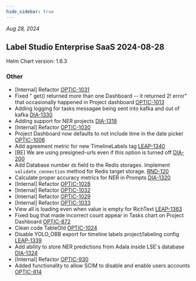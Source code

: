 ```yaml
---
hide_sidebar: true
---
```


*Aug 28, 2024*

## Label Studio Enterprise SaaS 2024-08-28
Helm Chart version: 1.6.3
### Other
- [Internal] Refactor [OPTIC-1031](https://humansignal.atlassian.net/browse/OPTIC-1031)
- Fixed  " get() returned more than one Dashboard -- it returned 2! error" that occasionally happened in Project dashboard [OPTIC-1013](https://humansignal.atlassian.net/browse/OPTIC-1013)
- Adding logging for tasks messagae being sent into kafka and out of kafka [DIA-1330](https://humansignal.atlassian.net/browse/DIA-1330)
- Adding support for NER projects [DIA-1318](https://humansignal.atlassian.net/browse/DIA-1318)
- [Internal] Refactor [OPTIC-1030](https://humansignal.atlassian.net/browse/OPTIC-1030)
- Project Dashboard now defaults to not include time in the date picker [OPTIC-1006](https://humansignal.atlassian.net/browse/OPTIC-1006)
- Add agreement metric for new TimelineLabels tag [LEAP-1340](https://humansignal.atlassian.net/browse/LEAP-1340)
- [BE] We are using presigned-urls even if this option is turned off [DIA-200](https://humansignal.atlassian.net/browse/DIA-200)
- Add Database number `db` field to the Redis storages. Implement `validate_connection` method for Redis target storage. [RND-120](https://humansignal.atlassian.net/browse/RND-120)
- Calculate proper accuracy metrics for NER in Prompts [DIA-1320](https://humansignal.atlassian.net/browse/DIA-1320)
- [Internal] Refactor [OPTIC-1028](https://humansignal.atlassian.net/browse/OPTIC-1028)
- [Internal] Refactor [OPTIC-1032](https://humansignal.atlassian.net/browse/OPTIC-1032)
- [Internal] Refactor [OPTIC-1029](https://humansignal.atlassian.net/browse/OPTIC-1029)
- [Internal] Refactor [OPTIC-1033](https://humansignal.atlassian.net/browse/OPTIC-1033)
- View all is loading even when value is empty for RichText [LEAP-1363](https://humansignal.atlassian.net/browse/LEAP-1363)
- Fixed bug that made incorrect count appear in Tasks chart on Project Dashboard [OPTIC-872](https://humansignal.atlassian.net/browse/OPTIC-872)
- Clean code TableOld [OPTIC-1024](https://humansignal.atlassian.net/browse/OPTIC-1024)
- Disable YOLO_OBB export for timeline labels project/labeling config [LEAP-1339](https://humansignal.atlassian.net/browse/LEAP-1339)
- Add ability to store NER predictions from Adala inside LSE's database [DIA-1324](https://humansignal.atlassian.net/browse/DIA-1324)
- [Internal] Refactor [OPTIC-930](https://humansignal.atlassian.net/browse/OPTIC-930)
- Added functionality to allow SCIM to disable and enable users accounts  [OPTIC-814](https://humansignal.atlassian.net/browse/OPTIC-814)

